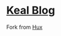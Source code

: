 [Keal Blog](https://kneed.github.io)
================================

Fork from  [Hux](https://github.com/Huxpro/huxpro.github.io.git)

